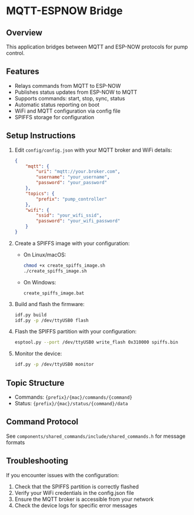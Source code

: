 # MQTT-ESPNOW Bridge

## Overview
This application bridges between MQTT and ESP-NOW protocols for pump control.

## Features
- Relays commands from MQTT to ESP-NOW
- Publishes status updates from ESP-NOW to MQTT
- Supports commands: start, stop, sync, status
- Automatic status reporting on boot
- WiFi and MQTT configuration via config file
- SPIFFS storage for configuration

## Setup Instructions

1. Edit `config/config.json` with your MQTT broker and WiFi details:
   ```json
   {
       "mqtt": {
           "uri": "mqtt://your.broker.com",
           "username": "your_username",
           "password": "your_password"
       },
       "topics": {
           "prefix": "pump_controller"
       },
       "wifi": {
           "ssid": "your_wifi_ssid",
           "password": "your_wifi_password"
       }
   }
   ```

2. Create a SPIFFS image with your configuration:
   - On Linux/macOS:
     ```bash
     chmod +x create_spiffs_image.sh
     ./create_spiffs_image.sh
     ```
   - On Windows:
     ```
     create_spiffs_image.bat
     ```

3. Build and flash the firmware:
   ```bash
   idf.py build
   idf.py -p /dev/ttyUSB0 flash
   ```

4. Flash the SPIFFS partition with your configuration:
   ```bash
   esptool.py --port /dev/ttyUSB0 write_flash 0x310000 spiffs.bin
   ```

5. Monitor the device:
   ```bash
   idf.py -p /dev/ttyUSB0 monitor
   ```

## Topic Structure
- Commands: `{prefix}/{mac}/commands/{command}`
- Status: `{prefix}/{mac}/status/{command}/data`

## Command Protocol
See `components/shared_commands/include/shared_commands.h` for message formats

## Troubleshooting

If you encounter issues with the configuration:

1. Check that the SPIFFS partition is correctly flashed
2. Verify your WiFi credentials in the config.json file
3. Ensure the MQTT broker is accessible from your network
4. Check the device logs for specific error messages
